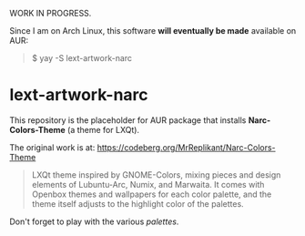 WORK IN PROGRESS. 

Since I am on Arch Linux, this software **will eventually be made** available on AUR: 
> $ yay -S lext-artwork-narc 

# lext-artwork-narc
This repository is the placeholder for AUR package that installs **Narc-Colors-Theme** (a theme for LXQt).

The original work is at: https://codeberg.org/MrReplikant/Narc-Colors-Theme
> LXQt theme inspired by GNOME-Colors, mixing pieces and design elements of Lubuntu-Arc, Numix, and Marwaita. It comes with Openbox themes and wallpapers for each color palette, and the theme itself adjusts to the highlight color of the palettes.

Don't forget to play with the various *palettes*.
